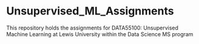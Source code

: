 # Unsupervised_ML_Assignments
This repository holds the assignments for DATA55100: Unsupervised Machine Learning at Lewis University within the Data Science MS program

